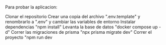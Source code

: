 Para probar la aplicacion: 

Clonar el repositorio
Crear una copia del archivo ".env.template" y renombrarlo a ".env" y cambiar las variables de entorno
Instalar dependencias "npm install"
Levanta la base de datos "docker compose up -d"
Correr las migraciones de prisma "npx prisma migrate dev"
Correr el proyecto "npm run dev

